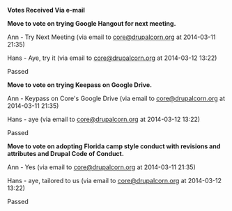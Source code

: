 **Votes Received Via e-mail**

**Move to vote on trying Google Hangout for next meeting.**

Ann - Try Next Meeting (via email to core@drupalcorn.org at 2014-03-11 21:35)

Hans - Aye, try it (via email to core@drupalcorn.org at 2014-03-12 13:22)

Passed

**Move to vote on trying Keepass on Google Drive.**

Ann - Keypass on Core's Google Drive (via email to core@drupalcorn.org at 2014-03-11 21:35)

Hans - aye (via email to core@drupalcorn.org at 2014-03-12 13:22)

Passed

**Move to vote on adopting Florida camp style conduct with revisions and attributes and Drupal Code of Conduct.**

Ann - Yes (via email to core@drupalcorn.org at 2014-03-11 21:35)

Hans - aye, tailored to us (via email to core@drupalcorn.org at 2014-03-12 13:22)

Passed
